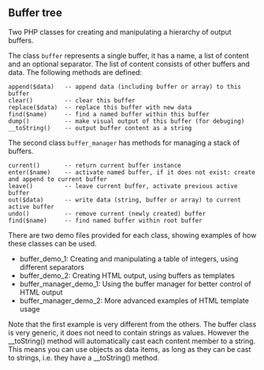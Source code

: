 Buffer tree
-----------

Two PHP classes for creating and manipulating a hierarchy of output buffers.

The class `buffer` represents a single buffer, it has a name, a list of content 
and an optional separator. The list of content consists of other buffers and data.
The following methods are defined:

    append($data)   -- append data (including buffer or array) to this buffer
    clear()         -- clear this buffer
    replace($data)  -- replace this buffer with new data
    find($name)     -- find a named buffer within this buffer
    dump()          -- make visual output of this buffer (for debuging)
    __toString()    -- output buffer content as a string

The second class `buffer_manager` has methods for managing a stack of buffers.

    current()       -- return current buffer instance
    enter($name)    -- activate named buffer, if it does not exist: create and append to current buffer
    leave()         -- leave current buffer, activate previous active buffer
    out($data)      -- write data (string, buffer or array) to current active buffer
    undo()          -- remove current (newly created) buffer
    find($name)     -- find named buffer within root buffer

There are two demo files provided for each class, showing examples of how these
classes can be used. 

- buffer_demo_1: Creating and manipulating a table of integers, using different separators
- buffer_demo_2: Creating HTML output, using buffers as templates
- buffer_manager_demo_1: Using the buffer manager for better control of HTML output
- buffer_manager_demo_2: More advanced examples of HTML template usage

Note that the first example is very different from the others. The buffer class is 
very generic, it does not need to contain strings as values. However the __toString() 
method will automatically cast each content member to a string. This means you can 
use objects as data items, as long as they can be cast to strings, i.e. they have 
a __toString() method.